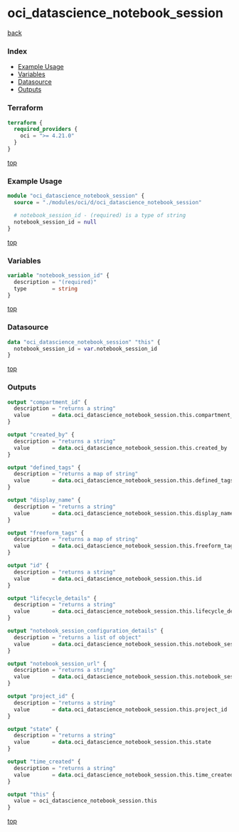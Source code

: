 # oci_datascience_notebook_session

[back](../oci.md)

### Index

- [Example Usage](#example-usage)
- [Variables](#variables)
- [Datasource](#datasource)
- [Outputs](#outputs)

### Terraform

```terraform
terraform {
  required_providers {
    oci = ">= 4.21.0"
  }
}
```

[top](#index)

### Example Usage

```terraform
module "oci_datascience_notebook_session" {
  source = "./modules/oci/d/oci_datascience_notebook_session"

  # notebook_session_id - (required) is a type of string
  notebook_session_id = null
}
```

[top](#index)

### Variables

```terraform
variable "notebook_session_id" {
  description = "(required)"
  type        = string
}
```

[top](#index)

### Datasource

```terraform
data "oci_datascience_notebook_session" "this" {
  notebook_session_id = var.notebook_session_id
}
```

[top](#index)

### Outputs

```terraform
output "compartment_id" {
  description = "returns a string"
  value       = data.oci_datascience_notebook_session.this.compartment_id
}

output "created_by" {
  description = "returns a string"
  value       = data.oci_datascience_notebook_session.this.created_by
}

output "defined_tags" {
  description = "returns a map of string"
  value       = data.oci_datascience_notebook_session.this.defined_tags
}

output "display_name" {
  description = "returns a string"
  value       = data.oci_datascience_notebook_session.this.display_name
}

output "freeform_tags" {
  description = "returns a map of string"
  value       = data.oci_datascience_notebook_session.this.freeform_tags
}

output "id" {
  description = "returns a string"
  value       = data.oci_datascience_notebook_session.this.id
}

output "lifecycle_details" {
  description = "returns a string"
  value       = data.oci_datascience_notebook_session.this.lifecycle_details
}

output "notebook_session_configuration_details" {
  description = "returns a list of object"
  value       = data.oci_datascience_notebook_session.this.notebook_session_configuration_details
}

output "notebook_session_url" {
  description = "returns a string"
  value       = data.oci_datascience_notebook_session.this.notebook_session_url
}

output "project_id" {
  description = "returns a string"
  value       = data.oci_datascience_notebook_session.this.project_id
}

output "state" {
  description = "returns a string"
  value       = data.oci_datascience_notebook_session.this.state
}

output "time_created" {
  description = "returns a string"
  value       = data.oci_datascience_notebook_session.this.time_created
}

output "this" {
  value = oci_datascience_notebook_session.this
}
```

[top](#index)